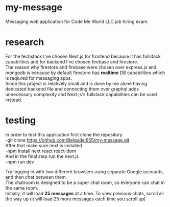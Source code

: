 # my-message
Messaging web application for Code Me World LLC job hiring exam.
# research
For the techstack I've chosen Next.js for frontend because it has fullstack capabilities and for backend I've chosen firebase and firestore. <br />
The reason why firestore and firebase were chosen over express.js and mongodb is because by default firestore has **realtime** DB capabilities which is reqiured for messaging apps. <br />
Since this project is relatively small and is done by me alone having dedicated backend file and connecting them over graphql adds unnecessary complexity and Next.js's fullstack capabilities can be used instead.
# testing
In order to test this application first clone the repository <br />
-git clone https://github.com/Belgudei655/my-message.git <br />
After that make sure next is installed <br />
-npm install next react react-dom <br />
And in the final step run the next.js <br />
-npm run dev <br />

Try logging in with two different browsers using separate Google accounts, and then chat between them. <br />
The chatroom is designed to be a super chat room, so everyone can chat in the same room. <br />
Initially, it will load **25 messages** at a time. To view previous chats, scroll all the way up (it will load 25 more messages each time you scroll up) <br />
